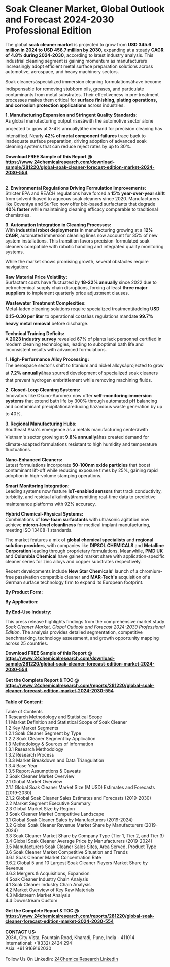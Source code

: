 <h1>Soak Cleaner Market, Global Outlook and Forecast 2024-2030 Professional Edition</h1><p>The global <strong>soak cleaner market</strong> is projected to grow from <strong>USD 345.6 million in 2024 to USD 456.7 million by 2030</strong>, expanding at a steady <strong>CAGR of 4.8% during 2024-2030</strong>, according to latest industry analysis. This industrial cleaning segment is gaining momentum as manufacturers increasingly adopt efficient metal surface preparation solutions across automotive, aerospace, and heavy machinery sectors.</p><p>Soak cleanersâspecialized immersion cleaning formulationsâhave become indispensable for removing stubborn oils, greases, and particulate contaminants from metal substrates. Their effectiveness in pre-treatment processes makes them critical for <strong>surface finishing, plating operations, and corrosion protection applications</strong> across industries.</p><p><strong>1. Manufacturing Expansion and Stringent Quality Standards:</strong><br>
As global manufacturing output risesâwith the automotive sector alone projected to grow at 3-4% annuallyâthe demand for precision cleaning has intensified. Nearly <strong>42% of metal component failures</strong> trace back to inadequate surface preparation, driving adoption of advanced soak cleaning systems that can reduce reject rates by up to 30%.</p><div><b>Download FREE Sample of this Report @ 
            <a href="https://www.24chemicalresearch.com/download-sample/281220/global-soak-cleaner-forecast-edition-market-2024-2030-554">
            https://www.24chemicalresearch.com/download-sample/281220/global-soak-cleaner-forecast-edition-market-2024-2030-554</a></b></div><br><p><strong>2. Environmental Regulations Driving Formulation Improvements:</strong><br>
Stricter EPA and REACH regulations have forced a <strong>15% year-over-year shift</strong> from solvent-based to aqueous soak cleaners since 2020. Manufacturers like Coventya and SurTec now offer bio-based surfactants that degrade <strong>40% faster</strong> while maintaining cleaning efficacy comparable to traditional chemistries.</p><p><strong>3. Automation Integration in Cleaning Processes:</strong><br>
With <strong>industrial robot deployments</strong> in manufacturing growing at a <strong>12% CAGR</strong>, automated immersion cleaning lines now account for 35% of new system installations. This transition favors precision-formulated soak cleaners compatible with robotic handling and integrated quality monitoring systems.</p><p>While the market shows promising growth, several obstacles require navigation:</p><p><strong>Raw Material Price Volatility:</strong><br>
	Surfactant costs have fluctuated by <strong>18-22% annually</strong> since 2022 due to petrochemical supply chain disruptions, forcing at least <strong>three major suppliers</strong> to implement quarterly price adjustment clauses.</p><p><strong>Wastewater Treatment Complexities:</strong><br>
	Metal-laden cleaning solutions require specialized treatmentâadding <strong>USD 0.15-0.30 per liter</strong> to operational costsâas regulations mandate <strong>99.7% heavy metal removal</strong> before discharge.</p><p><strong>Technical Training Deficits:</strong><br>
	A <strong>2023 industry survey</strong> revealed 67% of plants lack personnel certified in modern cleaning technologies, leading to suboptimal bath life and inconsistent results with advanced formulations.</p><p><strong>1. High-Performance Alloy Processing:</strong><br>
The aerospace sector's shift to titanium and nickel alloysâprojected to grow at <strong>7.2% annually</strong>âhas spurred development of specialized soak cleaners that prevent hydrogen embrittlement while removing machining fluids.</p><p><strong>2. Closed-Loop Cleaning Systems:</strong><br>
Innovators like Okuno-Auromex now offer <strong>self-monitoring immersion systems</strong> that extend bath life by 300% through automated pH balancing and contaminant precipitationâreducing hazardous waste generation by up to 40%.</p><p><strong>3. Regional Manufacturing Hubs:</strong><br>
Southeast Asia's emergence as a metals manufacturing centerâwith Vietnam's sector growing at <strong>9.8% annually</strong>âhas created demand for climate-adapted formulations resistant to high humidity and temperature fluctuations.</p><p><strong>Nano-Enhanced Cleaners:</strong><br>
	Latest formulations incorporate <strong>50-100nm oxide particles</strong> that boost contaminant lift-off while reducing exposure times by 25%, gaining rapid adoption in high-volume stamping operations.</p><p><strong>Smart Monitoring Integration:</strong><br>
	Leading systems now feature <strong>IoT-enabled sensors</strong> that track conductivity, turbidity, and residual alkalinityâtransmitting real-time data to predictive maintenance platforms with 92% accuracy.</p><p><strong>Hybrid Chemical-Physical Systems:</strong><br>
	Combinations of <strong>low-foam surfactants</strong> with ultrasonic agitation now achieve <strong>micron-level cleanliness</strong> for medical implant manufacturing, meeting ISO 13408-1 standards.</p><p>The market features a mix of <strong>global chemical specialists</strong> and <strong>regional solution providers</strong>, with companies like <strong>DIPSOL CHEMICALS</strong> and <strong>Metalline Corporation</strong> leading through proprietary formulations. Meanwhile, <strong>PMD UK</strong> and <strong>Columbia Chemical</strong> have gained market share with application-specific cleaner series for zinc alloys and copper substrates respectively.</p><p>Recent developments include <strong>New Star Chemicals'</strong> launch of a chromium-free passivation compatible cleaner and <strong>MAR-Tech's</strong> acquisition of a German surface technology firm to expand its European footprint.</p><p><strong>By Product Form:</strong></p><p><strong>By Application:</strong></p><p><strong>By End-Use Industry:</strong></p><p>This press release highlights findings from the comprehensive market study <em>Soak Cleaner Market, Global Outlook and Forecast 2024-2030 Professional Edition</em>. The analysis provides detailed segmentation, competitive benchmarking, technology assessment, and growth opportunity mapping across 25 countries.</p><div><b>Download FREE Sample of this Report @ 
            <a href="https://www.24chemicalresearch.com/download-sample/281220/global-soak-cleaner-forecast-edition-market-2024-2030-554">
            https://www.24chemicalresearch.com/download-sample/281220/global-soak-cleaner-forecast-edition-market-2024-2030-554</a></b></div><br><div><b>Get the Complete Report & TOC @ 
            <a href="https://www.24chemicalresearch.com/reports/281220/global-soak-cleaner-forecast-edition-market-2024-2030-554">
            https://www.24chemicalresearch.com/reports/281220/global-soak-cleaner-forecast-edition-market-2024-2030-554</a></b></div><br>
            <b>Table of Content:</b><p>Table of Contents<br />
 1 Research Methodology and Statistical Scope<br />
 1.1 Market Definition and Statistical Scope of Soak Cleaner<br />
 1.2 Key Market Segments<br />
 1.2.1 Soak Cleaner Segment by Type<br />
 1.2.2 Soak Cleaner Segment by Application<br />
 1.3 Methodology & Sources of Information<br />
 1.3.1 Research Methodology<br />
 1.3.2 Research Process<br />
 1.3.3 Market Breakdown and Data Triangulation<br />
 1.3.4 Base Year<br />
 1.3.5 Report Assumptions & Caveats<br />
 2 Soak Cleaner Market Overview<br />
 2.1 Global Market Overview<br />
 2.1.1 Global Soak Cleaner Market Size (M USD) Estimates and Forecasts (2019-2030)<br />
 2.1.2 Global Soak Cleaner Sales Estimates and Forecasts (2019-2030)<br />
 2.2 Market Segment Executive Summary<br />
 2.3 Global Market Size by Region<br />
 3 Soak Cleaner Market Competitive Landscape<br />
 3.1 Global Soak Cleaner Sales by Manufacturers (2019-2024)<br />
 3.2 Global Soak Cleaner Revenue Market Share by Manufacturers (2019-2024)<br />
 3.3 Soak Cleaner Market Share by Company Type (Tier 1, Tier 2, and Tier 3)<br />
 3.4 Global Soak Cleaner Average Price by Manufacturers (2019-2024)<br />
 3.5 Manufacturers Soak Cleaner Sales Sites, Area Served, Product Type<br />
 3.6 Soak Cleaner Market Competitive Situation and Trends<br />
 3.6.1 Soak Cleaner Market Concentration Rate<br />
 3.6.2 Global 5 and 10 Largest Soak Cleaner Players Market Share by Revenue<br />
 3.6.3 Mergers & Acquisitions, Expansion<br />
 4 Soak Cleaner Industry Chain Analysis<br />
 4.1 Soak Cleaner Industry Chain Analysis<br />
 4.2 Market Overview of Key Raw Materials<br />
 4.3 Midstream Market Analysis<br />
 4.4 Downstream Custom</p><div><b>Get the Complete Report & TOC @ 
            <a href="https://www.24chemicalresearch.com/reports/281220/global-soak-cleaner-forecast-edition-market-2024-2030-554">
            https://www.24chemicalresearch.com/reports/281220/global-soak-cleaner-forecast-edition-market-2024-2030-554</a></b></div><br><b>CONTACT US:</b><br>
            203A, City Vista, Fountain Road, Kharadi, Pune, India - 411014<br>
            International: +1(332) 2424 294<br>
            Asia: +91 9169162030 <br><br>
            Follow Us On LinkedIn: <a href="https://www.linkedin.com/company/24chemicalresearch/">24ChemicalResearch LinkedIn</a>